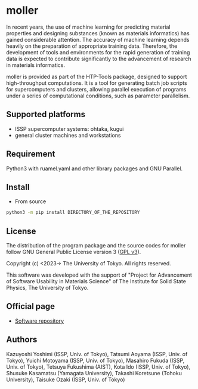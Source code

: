 # moller

In recent years, the use of machine learning for predicting material properties and designing substances (known as materials informatics) has gained considerable attention.
The accuracy of machine learning depends heavily on the preparation of appropriate training data.
Therefore, the development of tools and environments for the rapid generation of training data is expected to contribute significantly to the advancement of research in materials informatics.

moller is provided as part of the HTP-Tools package, designed to support high-throughput computations.
It is a tool for generating batch job scripts for supercomputers and clusters, allowing parallel execution of programs under a series of computational conditions, such as parameter parallelism.

## Supported platforms

- ISSP supercomputer systems: ohtaka, kugui
- general cluster machines and workstations

## Requirement

Python3 with ruamel.yaml and other library packages and GNU Parallel.

## Install

- From source

``` bash
python3 -m pip install DIRECTORY_OF_THE_REPOSITORY
```

## License

The distribution of the program package and the source codes for moller follow
GNU General Public License version 3
([GPL v3](https://www.gnu.org/licenses/gpl-3.0.en.html)).

Copyright (c) <2023-> The University of Tokyo. All rights reserved.

This software was developed with the support of
"Project for Advancement of Software Usability in Materials Science"
of The Institute for Solid State Physics, The University of Tokyo.

## Official page

- [Software repository](https://github.com/issp-center-dev/Moller)

## Authors

Kazuyoshi Yoshimi (ISSP, Univ. of Tokyo), 
Tatsumi Aoyama (ISSP, Univ. of Tokyo), 
Yuichi Motoyama (ISSP, Univ. of Tokyo), 
Masahiro Fukuda (ISSP, Univ. of Tokyo), 
Tetsuya Fukushima (AIST), 
Kota Ido (ISSP, Univ. of Tokyo), 
Shusuke Kasamatsu (Yamagata University), 
Takashi Koretsune (Tohoku University), 
Taisuke Ozaki (ISSP, Univ. of Tokyo)
